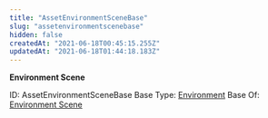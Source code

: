 ```yaml
---
title: "AssetEnvironmentSceneBase"
slug: "assetenvironmentscenebase"
hidden: false
createdAt: "2021-06-18T00:45:15.255Z"
updatedAt: "2021-06-18T01:44:18.183Z"
---
```

**Environment Scene**


ID: AssetEnvironmentSceneBase
Base Type: [Environment](doc:assetenvironment)
Base Of: [Environment Scene](doc:assetenvironmentscene)
